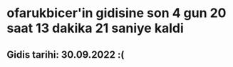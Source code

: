 # ofarukbicer'in gidisine son 4 gun 20 saat 13 dakika 21 saniye kaldi

## Gidis tarihi: 30.09.2022 :(